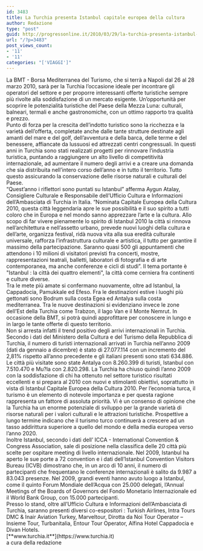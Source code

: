 ```yaml
---
id: 3483
title: La Turchia presenta Istanbul capitale europea della cultura
author: Redazione
type: "post"
guid: http://progressonline.it/2010/03/29/la-turchia-presenta-istanbul-capitale-europea-della-cultura/
url: "/?p=3483"
post_views_count:
- '11'
- '11'
categories: "['VIAGGI']"
---
```


<div> </div><div>La BMT - Borsa Mediterranea del Turismo, che si terrà a Napoli dal 26 al 28 marzo 2010, sarà per la Turchia l’occasione ideale per incontrare gli operatori del settore e per proporre interessanti offerte turistiche sempre più rivolte alla soddisfazione di un mercato esigente. Un’opportunità per scoprire le potenzialità turistiche del Paese della Mezza Luna: culturali, balneari, termali e anche gastronomiche, con un ottimo rapporto tra qualità e prezzo.</div><div>Punto di forza per la crescita dell’indotto turistico sono la ricchezza e la varietà dell’offerta, completate anche dalle tante strutture destinate agli amanti del mare e del golf, dell’avventura e della barca, delle terme e del benessere, affiancate da lussuosi ed attrezzati centri congressuali. In questi anni in Turchia sono stati realizzati progetti per rinnovare l’industria turistica, puntando a raggiungere un alto livello di competitività internazionale, ad aumentare il numero degli arrivi e a creare una domanda che sia distribuita nell’intero corso dell’anno e in tutto il territorio. Tutto questo assicurando la conservazione delle risorse naturali e culturali del Paese.</div><div> </div><div>“Quest’anno i riflettori sono puntati su Istanbul” afferma Aygun Atalay, Consigliere Culturale e Responsabile dell’Ufficio Cultura e Informazioni dell’Ambasciata di Turchia in Italia. “Nominata Capitale Europea della Cultura 2010, questa città leggendaria apre le sue possibilità e il suo spirito a tutti coloro che in Europa e nel mondo sanno apprezzare l’arte e la cultura. Allo scopo di far vivere pienamente lo spirito di Istanbul 2010 la città si rinnova nell’architettura e nell’assetto urbano, prevede nuovi luoghi della cultura e dell’arte, organizza festival, ridà nuova vita alla sua eredità culturale universale, rafforza l’infrastruttura culturale e artistica, il tutto per garantire il massimo della partecipazione. Saranno quasi 500 gli appuntamenti che attendono i 10 milioni di visitatori previsti fra concerti, mostre, rappresentazioni teatrali, balletti, laboratori di fotografia e di arte contemporanea, ma anche conferenze e cicli di studi”. Il tema portante è "Istanbul : la città dei quattro elementi", la città come cerniera fra continenti e culture diverse.</div><div> </div><div>Tra le mete più amate si confermano nuovamente, oltre ad Istanbul, la Cappadocia, Pamukkale ed Efeso. Fra le destinazioni estive i luoghi più gettonati sono Bodrum sulla costa Egea ed Antalya sulla costa mediterranea. Tra le nuove destinazioni si evidenziano invece le zone dell’Est della Turchia come Trabzon, il lago Van e il Monte Nemrut. In occasione della BMT, si potrà quindi approfittare per conoscere in lungo e in largo le tante offerte di questo territorio.</div><div> </div><div>Non si arresta infatti il trend positivo degli arrivi internazionali in Turchia. Secondo i dati del Ministero della Cultura e del Turismo della Repubblica di Turchia, il numero di turisti internazionali arrivati in Turchia nell’anno 2009 (dati da gennaio a dicembre) è stato di 27.077.114 con un incremento del 2,81% rispetto all’anno precedente e gli italiani presenti sono stati 634.886. Le città più visitate sono state Antalya con 8.260.399 di turisti, Istanbul con 7.510.470 e Mu?la con 2.820.298. La Turchia ha chiuso quindi l’anno 2009 con la soddisfazione di chi ha ottenuto nel settore turistico risultati eccellenti e si prepara al 2010 con nuovi e stimolanti obiettivi, soprattutto in vista di Istanbul Capitale Europea della Cultura 2010. Per l’economia turca, il turismo è un elemento di notevole importanza e per questa ragione rappresenta un fattore di assoluta priorità. Vi è un consenso di opinione che la Turchia ha un enorme potenziale di sviluppo per la grande varietà di risorse naturali per i valori culturali e le attrazioni turistiche. Prospettive a lungo termine indicano che il turismo turco continuerà a crescere ad un tasso addirittura superiore a quello del mondo e della media europea verso l’anno 2020.</div><div> </div><div>Inoltre Istanbul, secondo i dati dell’ ICCA - International Convention &amp; Congress Association, sale di posizione nella classifica delle 20 città più scelte per ospitare meeting di livello internazionale. Nel 2009, Istanbul ha aperto le sue porte a 72 convention e i dati dell’Istanbul Convention Visitors Bureau (ICVB) dimostrano che, in un arco di 10 anni, il numero di partecipanti che frequentano le conferenze internazionali è salito da 9.987 a 83.043 presenze. Nel 2009, grandi eventi hanno avuto luogo a Istanbul, come il quinto Forum Mondiale dell’Acqua con 25.000 delegati, l’Annual Meetings of the Boards of Governors del Fondo Monetario Internazionale ed il World Bank Group, con 15.000 partecipanti.</div><div>Presso lo stand, oltre all’Ufficio Cultura e Informazioni dell’Ambasciata di Turchia, saranno presenti diversi co-espositori : Turkish Airlines, Intra Tours DMC &amp; Inair Aviation Turkey, Marveltour, Dirotta da Noi Tour Operator – Insieme Tour, Turbanitalia, Entour Tour Operator, Alfina Hotel Cappadocia e Divan Hotels.</div><div> </div><div>[**www.turchia.it**](https://www.turchia.it)</div><div> </div><div>a cura della redazione</div>